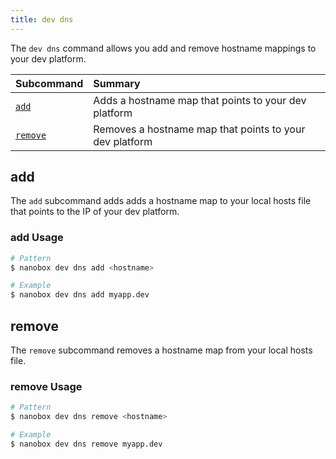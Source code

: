 ```yaml
---
title: dev dns
---
```


The `dev dns` command allows you add and remove hostname mappings to your dev platform.

| Subcommand          | Summary                                                   |
|:--------------------|:----------------------------------------------------------|
| [`add`](#add)       | Adds a hostname map that points to your dev platform      |
| [`remove`](#remove) | Removes a hostname map that points to your dev platform   |

## add
The `add` subcommand adds adds a hostname map to your local hosts file that points to the IP of your dev platform.

### add Usage
```bash
# Pattern
$ nanobox dev dns add <hostname>

# Example
$ nanobox dev dns add myapp.dev
```

## remove
The `remove` subcommand removes a hostname map from your local hosts file.

### remove Usage
```bash
# Pattern
$ nanobox dev dns remove <hostname>

# Example
$ nanobox dev dns remove myapp.dev
```
